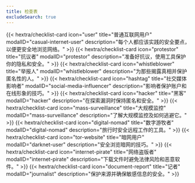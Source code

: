 ```yaml
---
title: 检查表
excludeSearch: true
---
```

<div class="checklist-grid">
    {{< hextra/checklist-card icon="user" title="普通互联网用户" modalID="casual-internet-user" description="每个人都应该实践的安全要点，以便更安全地浏览网络。" >}}
    {{< hextra/checklist-card icon="protestor" title="抗议者" modalID="protestor" description="准备好抗议，使用工具保护你的隐私和安全。" >}}
    {{< hextra/checklist-card icon="whistleblower" title="举报人" modalID="whistleblower" description="为那些揭露真相并保护匿名性的人。" >}}
    {{< hextra/checklist-card icon="hashtag" title="社交媒体影响者" modalID="social-media-influencer" description="影响者保护账户和在线形象的技巧。" >}}
    {{< hextra/checklist-card icon="hacker" title="黑客" modalID="hacker" description="在探索漏洞时保持匿名和安全。" >}}
    {{< hextra/checklist-card icon="mass-surveillance" title="大规模监控" modalID="mass-surveillance" description="了解大规模监控及如何逃避它。" >}}
    {{< hextra/checklist-card icon="digital-nomad" title="数字游牧者" modalID="digital-nomad" description="旅行时安全远程工作的工具。" >}}
    {{< hextra/checklist-card icon="tor-website" title="暗网用户" modalID="darknet-user" description="安全浏览暗网的技巧。" >}}
    {{< hextra/checklist-card icon="internet-pirate" title="网络盗版者" modalID="internet-pirate" description="下载文件时避免法律风险和恶意软件。" >}}
    {{< hextra/checklist-card icon="document-report" title="记者" modalID="journalist" description="保护来源并确保敏感信息的安全。" >}}
</div>